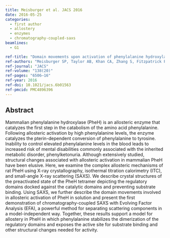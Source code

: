 ```yaml
---
title: Meisburger et al. JACS 2016
date: 2016-05-25
categories:
  - first author
  - allostery
  - enzymes
  - chromatography-coupled-saxs
beamlines:
  - G1

ref-title: "Domain movements upon activation of phenylalanine hydroxylase characterized by crystallography and chromatography-coupled small-angle X-ray scattering"
ref-authors: "Meisburger SP, Taylor AB, Khan CA, Zhang S, Fitzpatrick PF, Ando N"
ref-journal: "JACS"
ref-volume: "138(20)"
ref-pages: "6506–16"
ref-year: 2016
ref-doi: 10.1021/jacs.6b01563
ref-pmcid: PMC4896396
---
```


## Abstract

Mammalian phenylalanine hydroxylase (PheH) is an allosteric enzyme that catalyzes the first step in the catabolism of the amino acid phenylalanine. Following allosteric activation by high phenylalanine levels, the enzyme catalyzes the pterin-dependent conversion of phenylalanine to tyrosine. Inability to control elevated phenylalanine levels in the blood leads to increased risk of mental disabilities commonly associated with the inherited metabolic disorder, phenylketonuria. Although extensively studied, structural changes associated with allosteric activation in mammalian PheH have been elusive. Here, we examine the complex allosteric mechanisms of rat PheH using X-ray crystallography, isothermal titration calorimetry (ITC), and small-angle X-ray scattering (SAXS). We describe crystal structures of the preactivated state of the PheH tetramer depicting the regulatory domains docked against the catalytic domains and preventing substrate binding. Using SAXS, we further describe the domain movements involved in allosteric activation of PheH in solution and present the first demonstration of chromatography-coupled SAXS with Evolving Factor Analysis (EFA), a powerful method for separating scattering components in a model-independent way. Together, these results support a model for allostery in PheH in which phenylalanine stabilizes the dimerization of the regulatory domains and exposes the active site for substrate binding and other structural changes needed for activity.
